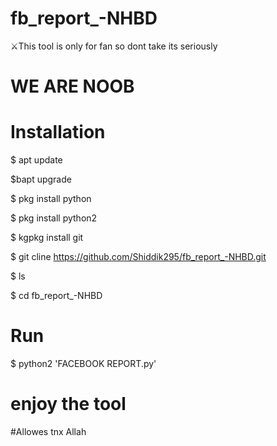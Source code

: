 # fb_report_-NHBD
⚔️This tool is only for fan so dont take its seriously 
# WE ARE NOOB

# Installation 

$ apt update

$bapt upgrade

$ pkg install python

$ pkg install python2

$ kgpkg install git

$ git cline https://github.com/Shiddik295/fb_report_-NHBD.git

$ ls

$ cd fb_report_-NHBD
# Run
$ python2 'FACEBOOK REPORT.py'


# enjoy the tool
#Allowes tnx Allah
